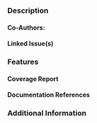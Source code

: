 ### Description

#### Co-Authors:

#### Linked Issue(s)

### Features

#### Coverage Report

#### Documentation References

### Additional Information

